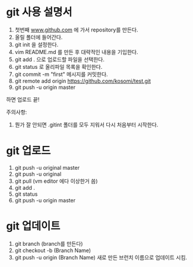 # git 사용 설명서 #

1. 첫번째 www.github.com 에 가서 repository를 만든다.
2. 올릴 폴더에 들어간다.
3. git init 을 설정한다. 
4. vim README.md 를 만든 후 대략적인 내용을 기입한다.
5. git add . 으로 업로드할 파일을 선택한다.
6. git status 로 올리파일 목록을 확인한다.
7. git commit -m "first" 메시지를 커밋한다.
8. git remote add origin https://github.com/kosomi/test.git
9. git push -u origin master

하면 업로드 끝!

주의사항: 
1. 뭔가 잘 안되면 .gitint 폴더를 모두 지워서 다시 처음부터 시작한다.


# git 업로드 #

1. git push -u original master
2. git push -u original
3. git pull (vm editor 에다 이상한거 씀)
4. git add .
5. git status
6. git push -u origin master


# git 업데이트 #

1. git branch (branch를 만든다)
2. git checkout -b (Branch Name)
3. git push -u origin (Branch Name) 새로 만든 브런치 이름으로 업데이트 시킴.
 

